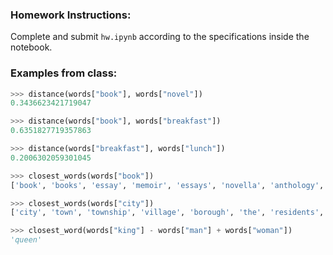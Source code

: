 ### Homework Instructions:

Complete and submit `hw.ipynb` according to the specifications inside the notebook.

### Examples from class: 

```Python
>>> distance(words["book"], words["novel"])
0.3436623421719047

>>> distance(words["book"], words["breakfast"])
0.6351827719357863

>>> distance(words["breakfast"], words["lunch"])
0.2006302059301045
```


```Python
>>> closest_words(words["book"])
['book', 'books', 'essay', 'memoir', 'essays', 'novella', 'anthology', 'blurb', 'autobiography', 'audiobook']

>>> closest_words(words["city"])
['city', 'town', 'township', 'village', 'borough', 'the', 'residents', 'area', 'metropolitan', 'population']
```


```Python
>>> closest_word(words["king"] - words["man"] + words["woman"])
'queen'
```
